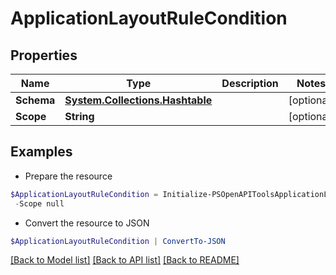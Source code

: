 # ApplicationLayoutRuleCondition
## Properties

Name | Type | Description | Notes
------------ | ------------- | ------------- | -------------
**Schema** | [**System.Collections.Hashtable**](AnyType.md) |  | [optional] 
**Scope** | **String** |  | [optional] 

## Examples

- Prepare the resource
```powershell
$ApplicationLayoutRuleCondition = Initialize-PSOpenAPIToolsApplicationLayoutRuleCondition  -Schema null `
 -Scope null
```

- Convert the resource to JSON
```powershell
$ApplicationLayoutRuleCondition | ConvertTo-JSON
```

[[Back to Model list]](../README.md#documentation-for-models) [[Back to API list]](../README.md#documentation-for-api-endpoints) [[Back to README]](../README.md)

